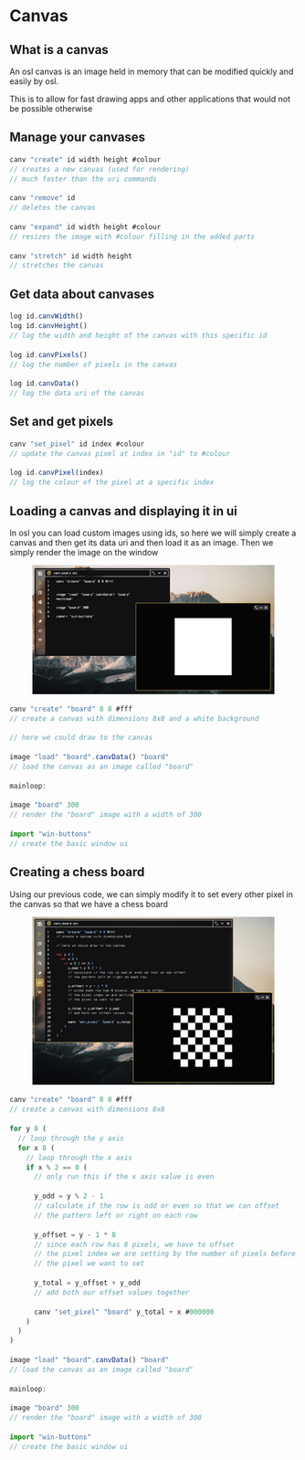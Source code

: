 # Canvas

## What is a canvas

An osl canvas is an image held in memory that can be modified quickly and easily by osl.

This is to allow for fast drawing apps and other applications that would not be possible otherwise

## Manage your canvases

```js
canv "create" id width height #colour
// creates a new canvas (used for rendering)
// much faster than the uri commands

canv "remove" id
// deletes the canvas

canv "expand" id width height #colour
// resizes the image with #colour filling in the added parts

canv "stretch" id width height
// stretches the canvas
```

## Get data about canvases

```js
log id.canvWidth()
log id.canvHeight()
// log the width and height of the canvas with this specific id

log id.canvPixels()
// log the number of pixels in the canvas

log id.canvData()
// log the data uri of the canvas
```

## Set and get pixels

```js
canv "set_pixel" id index #colour
// update the canvas pixel at index in "id" to #colour

log id.canvPixel(index)
// log the colour of the pixel at a specific index
```

## Loading a canvas and displaying it in ui

In osl you can load custom images using ids, so here we will simply create a canvas and then get its data uri and then load it as an image. Then we simply render the image on the window

<figure><img src="../../.gitbook/assets/Screenshot 2024-10-11 at 09.41.15.png" alt=""><figcaption></figcaption></figure>

```javascript
canv "create" "board" 8 8 #fff
// create a canvas with dimensions 8x8 and a white background

// here we could draw to the canvas

image "load" "board".canvData() "board"
// load the canvas as an image called "board"

mainloop:

image "board" 300
// render the "board" image with a width of 300

import "win-buttons"
// create the basic window ui
```

## Creating a chess board

Using our previous code, we can simply modify it to set every other pixel in the canvas so that we have a chess board

<figure><img src="../../.gitbook/assets/image.png" alt=""><figcaption></figcaption></figure>

```javascript
canv "create" "board" 8 8 #fff
// create a canvas with dimensions 8x8

for y 8 (
  // loop through the y axis
  for x 8 (
    // loop through the x axis
    if x % 2 == 0 (
      // only run this if the x axis value is even
    
      y_odd = y % 2 - 1
      // calculate if the row is odd or even so that we can offset
      // the pattern left or right on each row
      
      y_offset = y - 1 * 8
      // since each row has 8 pixels, we have to offset
      // the pixel index we are setting by the number of pixels before
      // the pixel we want to set
      
      y_total = y_offset + y_odd
      // add both our offset values together
      
      canv "set_pixel" "board" y_total + x #000000
    )
  )
)

image "load" "board".canvData() "board"
// load the canvas as an image called "board"

mainloop:

image "board" 300
// render the "board" image with a width of 300

import "win-buttons"
// create the basic window ui
```

